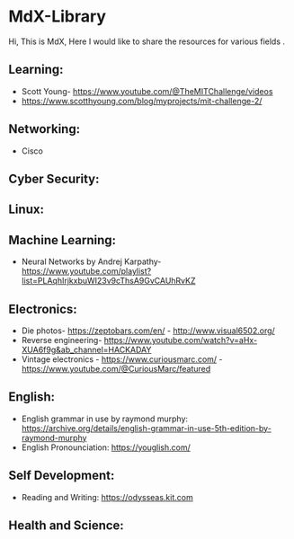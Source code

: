 # MdX-Library
Hi, This is MdX, Here I would like to share the resources for various fields .
## Learning:
- Scott Young- https://www.youtube.com/@TheMITChallenge/videos
- https://www.scotthyoung.com/blog/myprojects/mit-challenge-2/
## Networking:
- Cisco
## Cyber Security:
## Linux:
## Machine Learning:
- Neural Networks by Andrej Karpathy- https://www.youtube.com/playlist?list=PLAqhIrjkxbuWI23v9cThsA9GvCAUhRvKZ 
## Electronics:
- Die photos- https://zeptobars.com/en/ - http://www.visual6502.org/
- Reverse engineering- https://www.youtube.com/watch?v=aHx-XUA6f9g&ab_channel=HACKADAY
- Vintage electronics - https://www.curiousmarc.com/ - https://www.youtube.com/@CuriousMarc/featured
## English:
- English grammar in use by raymond murphy: https://archive.org/details/english-grammar-in-use-5th-edition-by-raymond-murphy
- English Pronounciation: https://youglish.com/
## Self Development:
- Reading and Writing: https://odysseas.kit.com
## Health and Science:
